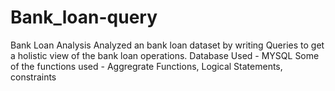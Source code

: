 # Bank_loan-query
Bank Loan Analysis 
Analyzed an bank loan dataset by writing  Queries to get a holistic view of the bank loan operations.
Database Used - MYSQL
Some of the functions used - Aggregrate Functions, Logical Statements, constraints
